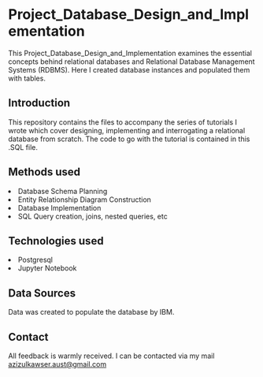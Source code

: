 # Project_Database_Design_and_Implementation
This Project_Database_Design_and_Implementation examines the essential concepts behind relational databases and Relational Database Management Systems (RDBMS). Here I created database instances and populated them with tables.

## Introduction
This repository contains the files to accompany the series of tutorials I wrote which cover designing, implementing and interrogating a relational database from scratch. The code to go with the tutorial is contained in this .SQL file.

## Methods used
<li>Database Schema Planning</li>
<li>Entity Relationship Diagram Construction</li>
<li>Database Implementation</li>
<li>SQL Query creation, joins, nested queries, etc</li>

## Technologies used
<li>Postgresql</li>
<li>Jupyter Notebook</li>

## Data Sources
Data was created to populate the database by IBM.

## Contact
All feedback is warmly received. I can be contacted via my mail azizulkawser.aust@gmail.com
